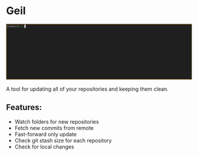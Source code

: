 # Geil

<p align="center">
    <img src="https://github.com/Nukesor/images/blob/main/geil.gif?raw=true">
</p>

A tool for updating all of your repositories and keeping them clean.

## Features:

- Watch folders for new repositories
- Fetch new commits from remote
- Fast-forward only update
- Check git stash size for each repository
- Check for local changes
